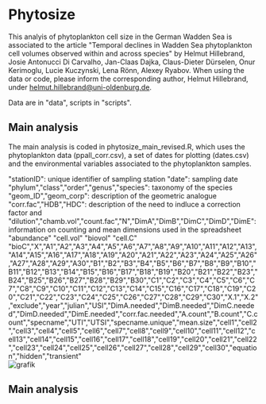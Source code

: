 # Phytosize

This analyis of phytoplankton cell size in the German Wadden Sea is associated to the article "Temporal declines in Wadden Sea phytoplankton cell volumes observed within and across species" by Helmut Hillebrand, Josie Antonucci Di Carvalho, Jan-Claas Dajka, Claus-Dieter Dürselen, Onur Kerimoglu, Lucie Kuczynski, Lena Rönn, Alexey Ryabov. When using the data or code, please inform the corresponding author, Helmut Hillebrand, under helmut.hillebrand@uni-oldenburg.de. 

Data are in "data", scripts in "scripts".

## Main analysis
The main analysis is coded in phytosize_main_revised.R, which uses the phytoplankton data (ppall_corr.csv), a set of dates for plotting (dates.csv) and the environmental variables associated to the phytoplankton samples. 

"stationID": unique identifier of sampling station
"date": sampling date
"phylum","class","order","genus","species": taxonomy of the species
"geom_ID","geom_corp": description of the geometric analogue
"corr.fac","HDB","HDC": description of the need to indluce a correction factor and 
"dilution","chamb.vol","count.fac","N","DimA","DimB","DimC","DimD","DimE": information on counting and mean dimensions used in the spreadsheet
"abundance"
"cell.vol"
"biovol"
"cell.C"
"bioC","X","A1","A2","A3","A4","A5","A6","A7","A8","A9","A10","A11","A12","A13","A14","A15","A16","A17","A18","A19","A20","A21","A22","A23","A24","A25","A26","A27","A28","A29","A30","B1","B2","B3","B4","B5","B6","B7","B8","B9","B10","B11","B12","B13","B14","B15","B16","B17","B18","B19","B20","B21","B22","B23","B24","B25","B26","B27","B28","B29","B30","C1","C2","C3","C4","C5","C6","C7","C8","C9","C10","C11","C12","C13","C14","C15","C16","C17","C18","C19","C20","C21","C22","C23","C24","C25","C26","C27","C28","C29","C30","X.1","X.2","exclude","year","julian","USI","DimA.needed","DimB.needed","DimC.needed","DimD.needed","DimE.needed","corr.fac.needed","A.count","B.count","C.count","specname","UTI","UTSI","specname.unique","mean.size","cell1","cell2","cell3","cell4","cell5","cell6","cell7","cell8","cell9","cell10","cell11","cell12","cell13","cell14","cell15","cell16","cell17","cell18","cell19","cell20","cell21","cell22","cell23","cell24","cell25","cell26","cell27","cell28","cell29","cell30","equation","hidden","transient"	
![grafik](https://user-images.githubusercontent.com/60977168/142261019-a2b10703-3296-4225-b506-c03bf2188561.png)

## Main analysis

